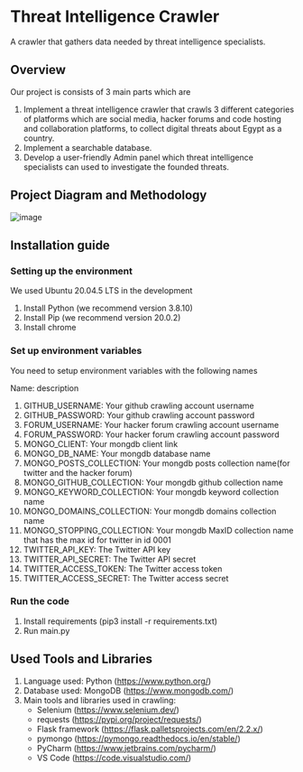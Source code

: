 # Threat Intelligence Crawler
A crawler that gathers data needed by threat intelligence specialists.

## Overview
Our project is consists of 3 main parts which are 
1. Implement a threat intelligence crawler that crawls 3 different categories of platforms which are social media, hacker forums and code hosting and collaboration platforms, to collect digital threats about Egypt as a country.  
2. Implement a searchable database.
3. Develop a user-friendly Admin panel which threat intelligence specialists can used to investigate the founded threats.

## Project Diagram and Methodology
![image](https://user-images.githubusercontent.com/36446976/210483219-96b29201-d03f-4c33-b81c-df379127d951.png)

## Installation guide
### Setting up the environment
We used Ubuntu 20.04.5 LTS in the development
1. Install Python (we recommend version 3.8.10)
2. Install Pip (we recommend version 20.0.2)
3. Install chrome 

### Set up environment variables
You need to setup environment variables with the following names

Name: description

1. GITHUB_USERNAME: Your github crawling account username
2. GITHUB_PASSWORD: Your github crawling account password
3. FORUM_USERNAME: Your hacker forum crawling account username
4. FORUM_PASSWORD: Your hacker forum crawling account password
5. MONGO_CLIENT: Your mongdb client link
6. MONGO_DB_NAME: Your mongdb database name
7. MONGO_POSTS_COLLECTION: Your mongdb posts collection name(for twitter and the hacker forum)
8. MONGO_GITHUB_COLLECTION: Your mongdb github collection name
9. MONGO_KEYWORD_COLLECTION: Your mongdb keyword collection name
10. MONGO_DOMAINS_COLLECTION: Your mongdb domains collection name
11. MONGO_STOPPING_COLLECTION: Your mongdb MaxID collection name that has the max id for twitter in id 0001
12. TWITTER_API_KEY: The Twitter API key
13. TWITTER_API_SECRET: The Twitter API secret
14. TWITTER_ACCESS_TOKEN: The Twitter access token
15. TWITTER_ACCESS_SECRET: The Twitter access secret

### Run the code
1. Install requirements (pip3 install -r requirements.txt)
2. Run main.py

## Used Tools and Libraries
1. Language used: Python (https://www.python.org/)
2. Database used: MongoDB (https://www.mongodb.com/)
3. Main tools and libraries used in crawling: 
     - Selenium (https://www.selenium.dev/)
      - requests (https://pypi.org/project/requests/)
    - Flask framework (https://flask.palletsprojects.com/en/2.2.x/)
    - pymongo (https://pymongo.readthedocs.io/en/stable/)
    - PyCharm (https://www.jetbrains.com/pycharm/)
    - VS Code (https://code.visualstudio.com/)
